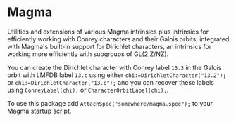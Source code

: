 # Magma
Utilities and extensions of various Magma intrinsics plus intrinsics for efficiently working with Conrey characters and their Galois orbits, integrated with Magma's built-in support for Dirichlet characters, an intrinsics for working more efficiently with subgroups of GL(2,Z/NZ).

You can create the Dirichlet character with Conrey label `13.3` in the Galois orbit with LMFDB label `13.c` using either `chi:=DirichletCharacter("13.2");` or `chi:=DirichletCharacter("13.c");` and you can recover these labels using `ConreyLabel(chi);` or `CharacterOrbitLabel(chi);`.

To use this package add `AttachSpec("somewhere/magma.spec");` to your Magma startup script.

